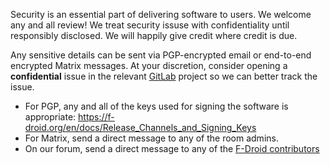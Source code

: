 
Security is an essential part of delivering software to users. We
welcome any and all review!  We treat security issuse with
confidentiality until responsibly disclosed.  We will happily give
credit where credit is due.

Any sensitive details can be sent via PGP-encrypted email or
end-to-end encrypted Matrix messages.  At your discretion, consider
opening a __confidential__ issue in the relevant
[GitLab](https://gitlab.com/fdroid) project so we can better
track the issue.

* For PGP, any and all of the keys used for signing the software is appropriate: https://f-droid.org/en/docs/Release_Channels_and_Signing_Keys
* For Matrix, send a direct message to any of the room admins.
* On our forum, send a direct message to any of the [F-Droid contributors](https://forum.f-droid.org/g/contributors)
